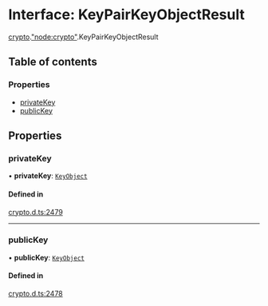 # Interface: KeyPairKeyObjectResult

[crypto](../modules/crypto.md).["node:crypto"](../modules/crypto._node_crypto_.md).KeyPairKeyObjectResult

## Table of contents

### Properties

- [privateKey](crypto._node_crypto_.KeyPairKeyObjectResult.md#privatekey)
- [publicKey](crypto._node_crypto_.KeyPairKeyObjectResult.md#publickey)

## Properties

### privateKey

• **privateKey**: [`KeyObject`](../classes/crypto._crypto_.KeyObject.md)

#### Defined in

[crypto.d.ts:2479](https://github.com/goodcodedev/bun-types/blob/8bd1b3a/crypto.d.ts#L2479)

___

### publicKey

• **publicKey**: [`KeyObject`](../classes/crypto._crypto_.KeyObject.md)

#### Defined in

[crypto.d.ts:2478](https://github.com/goodcodedev/bun-types/blob/8bd1b3a/crypto.d.ts#L2478)
